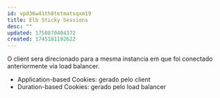 ```yaml
---
id: vpd36w41th8tetmatsqxm19
title: Elb Sticky Sessions
desc: ""
updated: 1750870404372
created: 1745181192622
---
```


O client sera direcionado para a mesma instancia em que foi conectado anteriormente via load balancer.

- Application-based Cookies: gerado pelo client
- Duration-based Cookies: gerado pelo load balancer

